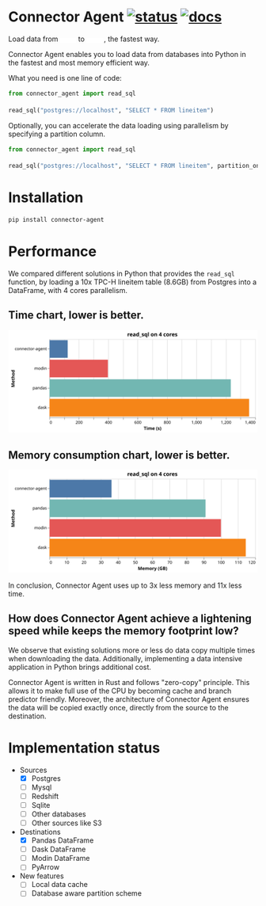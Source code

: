 # Connector Agent [![status][ci_badge]][ci_page] [![docs][docs_badge]][docs_page]

[ci_badge]: https://github.com/sfu-db/connector-agent/workflows/ci/badge.svg
[ci_page]: https://github.com/sfu-db/connector-agent/actions

[docs_badge]: https://github.com/sfu-db/connector-agent/workflows/docs/badge.svg
[docs_page]: https://sfu-db.github.io/connector-agent/connector_agent/

Load data from <img src="assets/sources.gif" width="6.5%" style="margin-bottom: -2px"/> to <img src="assets/destinations.gif" width="7%" style="margin-bottom: -2px"/>, the fastest way.


Connector Agent enables you to load data from databases into Python in the fastest and most memory efficient way.

What you need is one line of code:
```python
from connector_agent import read_sql

read_sql("postgres://localhost", "SELECT * FROM lineitem")
```

Optionally, you can accelerate the data loading using parallelism by specifying a partition column.
```python
from connector_agent import read_sql

read_sql("postgres://localhost", "SELECT * FROM lineitem", partition_on="l_orderkey", partition_num=10)
```

# Installation

```bash
pip install connector-agent
```
# Performance

We compared different solutions in Python that provides the `read_sql` function, by loading a 10x TPC-H lineitem table (8.6GB) from Postgres into a DataFrame, with 4 cores parallelism. 

## Time chart, lower is better.
<p align="center"><img alt="time chart" src="assets/time.svg"/></p>

## Memory consumption chart, lower is better.
<p align="center"><img alt="memory chart" src="assets/memory.svg"/></p>


In conclusion, Connector Agent uses up to 3x less memory and 11x less time.

## How does Connector Agent achieve a lightening speed while keeps the memory footprint low?

We observe that existing solutions more or less do data copy multiple times when downloading the data.
Additionally, implementing a data intensive application in Python brings additional cost.

Connector Agent is written in Rust and follows "zero-copy" principle.
This allows it to make full use of the CPU by becoming cache and branch predictor friendly. Moreover, the architecture of Connector Agent ensures the data will be copied exactly once, directly from the source to the destination.

# Implementation status

* Sources
  - [x] Postgres
  - [ ] Mysql
  - [ ] Redshift
  - [ ] Sqlite
  - [ ] Other databases
  - [ ] Other sources like S3
* Destinations
  - [x] Pandas DataFrame
  - [ ] Dask DataFrame
  - [ ] Modin DataFrame
  - [ ] PyArrow
* New features
  - [ ] Local data cache
  - [ ] Database aware partition scheme
